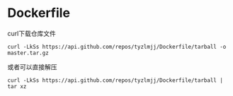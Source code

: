 # Dockerfile


curl下载仓库文件

```shell
curl -LkSs https://api.github.com/repos/tyzlmjj/Dockerfile/tarball -o master.tar.gz
```

或者可以直接解压

```shell
curl -LkSs https://api.github.com/repos/tyzlmjj/Dockerfile/tarball | tar xz
```
